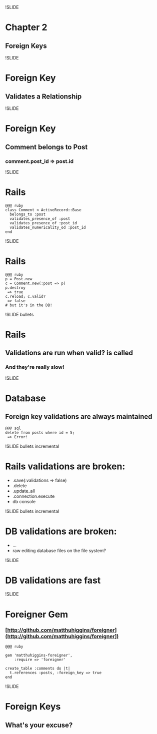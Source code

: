 !SLIDE
# Chapter 2
## Foreign Keys

!SLIDE
# Foreign Key
## Validates a Relationship

!SLIDE
# Foreign Key
## Comment belongs to Post
### comment.post\_id => post.id

!SLIDE
# Rails
    @@@ ruby
    class Comment < ActiveRecord::Base
      belongs_to :post
      validates_presence_of :post
      validates_presence_of :post_id
      validates_numericality_od :post_id
    end

!SLIDE
# Rails
    @@@ ruby
    p = Post.new
    c = Comment.new(:post => p)
    p.destroy
     => true
    c.reload; c.valid?
     => false
    # but it's in the DB!

!SLIDE bullets
# Rails 
## Validations are run when valid? is called
### And they're really slow!

!SLIDE
# Database
## Foreign key validations are always maintained
    @@@ sql
    delete from posts where id = 5;
     => Error!

!SLIDE bullets incremental
# Rails validations are broken:
* .save(:validations => false)
* .delete
* .update\_all
* .connection.execute
* db console

!SLIDE bullets incremental
# DB validations are broken:
* ...
* raw editing database files on the file system?

!SLIDE
# DB validations are fast

!SLIDE
# Foreigner Gem
### [http://github.com/matthuhiggins/foreigner](http://github.com/matthuhiggins/foreigner])
    @@@ ruby

    gem 'matthuhiggins-foreigner', 
        :require => 'foreigner'

    create_table :comments do |t|
      t.references :posts, :foreign_key => true
    end

!SLIDE
# Foreign Keys
## What's your excuse?

